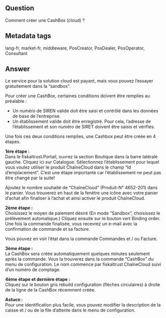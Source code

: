 ## Question
Comment créer une CashBox (cloud) ?

## Metadata tags
lang-fr, market-fr, middleware, PosCreator, PosDealer, PosOperator, Consultant

## Answer
Le service pour la solution cloud est payant, mais vous pouvez l’essayer gratuitement dans la “sandbox”.

Pour créer une CashBox, certaines conditions doivent être remplies au préalable : 

* Un numéro de SIREN valide doit être saisi et contrôlé dans les données de base de l’entreprise. 
* Un établissement valide doit être enregistré. Pour cela, l’adresse de l’établissement et son numéro de SIRET doivent être saisis et vérifiés. 

Une fois ces deux conditions remplies, une Cashbox peut être créée en 4 étapes. 

**1ère étape :**<br />Dans le fiskaltrust.Portail, ouvrez la section Boutique dans la barre latérale gauche. Cliquez ici sur Catalogue. Sélectionnez l’établissement pour lequel vous voulez utiliser le produit ChaîneCloud dans le champ “Id d’emplacement”. C’est une étape importante car l’établissement ne peut pas être changé par la suite!

Ajoutez le nombre souhaité de “ChaîneCloud” (Produit-N° 4652-201) dans le panier. Vous trouverez en haut de la fenêtre une icône avec votre panier d’achat afin finaliser à l’achat et ainsi activer le produit ChaîneCloud.

**2ème étape :**<br />Choisissez le moyen de paiement désiré (En mode “Sandbox”, choisissez le prélèvement automatique.) Cliquez ensuite sur le bouton vert Binding order. Une fois la commande finalisée, vous recevrez un e-mail avec la confirmation de commande et sa facture.

Vous pouvez en voir l’état dans la commande Commandes et / ou Facture.

**3ème étape :**<br />La CashBox sera créée automatiquement quelques minutes seulement après la commande. Vous la trouverez dans la commande “CashBox” du menu de configuration. Le nom commence par fiskaltrust.ChaîneCloud suivi d’un numéro de comptage.

**4ème étape et dernière étape :**<br />Cliquez sur le bouton gris rebuild configuration (flèches circulaires) à droite de la ligne de la CashBox récemment créée.

**Astuce :**<br />Pour une identification plus facile, vous pouvez modifier la description de la caisse et / ou de la file d’attente dans le menu de configuration.

